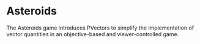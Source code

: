 # Asteroids

The Asteroids game introduces PVectors to simplify the implementation of vector quantities in an objective-based and viewer-controlled game.
